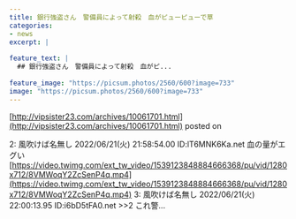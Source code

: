 ```yaml
---
title: 銀行強盗さん　警備員によって射殺　血がピューピューで草
categories:
- news
excerpt: |
  
feature_text: |
  ## 銀行強盗さん　警備員によって射殺　血がピ...
  
feature_image: "https://picsum.photos/2560/600?image=733"
image: "https://picsum.photos/2560/600?image=733"
---
```


[http://vipsister23.com/archives/10061701.html](http://vipsister23.com/archives/10061701.html)
posted on 

<!--more-->

2: 風吹けば名無し 2022/06/21(火) 21:58:54.00 ID:lT6MNK6Ka.net 血の量がエグい [https://video.twimg.com/ext_tw_video/1539123848884666368/pu/vid/1280x712/8VMWoqY2ZcSenP4q.mp4](https://video.twimg.com/ext_tw_video/1539123848884666368/pu/vid/1280x712/8VMWoqY2ZcSenP4q.mp4) 3: 風吹けば名無し 2022/06/21(火) 22:00:13.95 ID:i6bD5tFA0.net &gt;&gt;2 これ警...
